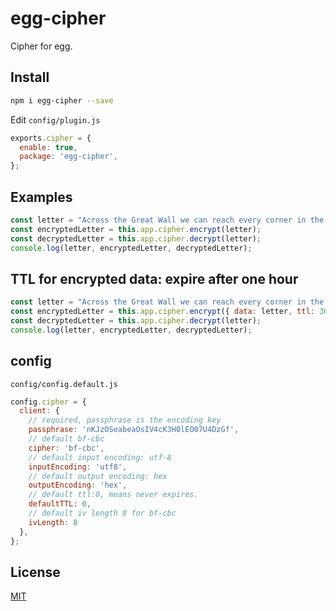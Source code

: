 # egg-cipher

Cipher for egg.

## Install

```bash
npm i egg-cipher --save
```

Edit `config/plugin.js`

```javascript
exports.cipher = {
  enable: true,
  package: 'egg-cipher',
};
```

## Examples

```javascript
const letter = "Across the Great Wall we can reach every corner in the world.";
const encryptedLetter = this.app.cipher.encrypt(letter);
const decryptedLetter = this.app.cipher.decrypt(letter);
console.log(letter, encryptedLetter, decryptedLetter);
```

## TTL for encrypted data: expire after one hour

```javascript
const letter = "Across the Great Wall we can reach every corner in the world.";
const encryptedLetter = this.app.cipher.encrypt({ data: letter, ttl: 3600 });
const decryptedLetter = this.app.cipher.decrypt(letter);
console.log(letter, encryptedLetter, decryptedLetter);
```

## config

`config/config.default.js`

```javascript
config.cipher = {
  client: {
    // required, passphrase is the encoding key
    passphrase: 'nKJzOSeabeaOsIV4cK3H0lEO07U4DzGf',
    // default bf-cbc
    cipher: 'bf-cbc',
    // default input encoding: utf-8
    inputEncoding: 'utf8',
    // default output encoding: hex
    outputEncoding: 'hex',
    // default ttl:0, means never expires.
    defaultTTL: 0,
    // default iv length 8 for bf-cbc 
    ivLength: 8
  },
};
```



## License

[MIT](LICENSE)

